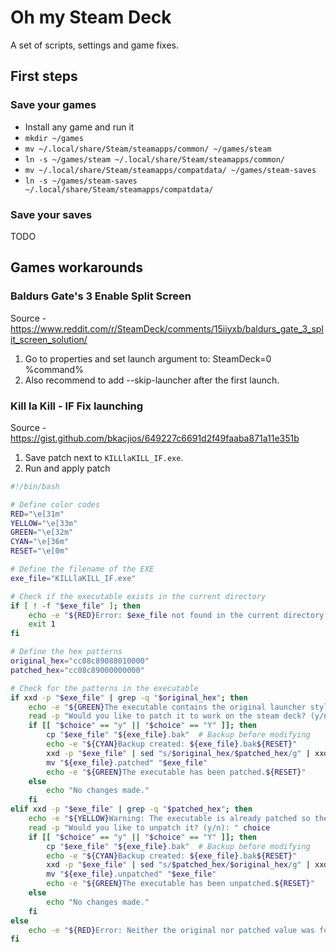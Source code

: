 # Oh my Steam Deck

A set of scripts, settings and game fixes.

## First steps

### Save your games

- Install any game and run it
- `mkdir ~/games`
- `mv ~/.local/share/Steam/steamapps/common/ ~/games/steam`
- `ln -s ~/games/steam ~/.local/share/Steam/steamapps/common/`
- `mv ~/.local/share/Steam/steamapps/compatdata/ ~/games/steam-saves`
- `ln -s ~/games/steam-saves ~/.local/share/Steam/steamapps/compatdata/`

### Save your saves

TODO

## Games workarounds

### Baldurs Gate's 3 Enable Split Screen

Source - https://www.reddit.com/r/SteamDeck/comments/15iiyxb/baldurs_gate_3_split_screen_solution/

1. Go to properties and set launch argument to: SteamDeck=0 %command%
2. Also recommend to add --skip-launcher after the first launch.

### Kill la Kill - IF Fix launching

Source - https://gist.github.com/bkacjios/649227c6691d2f49faaba871a11e351b

1. Save patch next to `KILLlaKILL_IF.exe`.
2. Run and apply patch

```sh
#!/bin/bash

# Define color codes
RED="\e[31m"
YELLOW="\e[33m"
GREEN="\e[32m"
CYAN="\e[36m"
RESET="\e[0m"

# Define the filename of the EXE
exe_file="KILLlaKILL_IF.exe"

# Check if the executable exists in the current directory
if [ ! -f "$exe_file" ]; then
    echo -e "${RED}Error: $exe_file not found in the current directory!${RESET}"
    exit 1
fi

# Define the hex patterns
original_hex="cc08c89088010000"
patched_hex="cc08c89000000000"

# Check for the patterns in the executable
if xxd -p "$exe_file" | grep -q "$original_hex"; then
    echo -e "${GREEN}The executable contains the original launcher style.${RESET}"
    read -p "Would you like to patch it to work on the steam deck? (y/n): " choice
    if [[ "$choice" == "y" || "$choice" == "Y" ]]; then
        cp "$exe_file" "${exe_file}.bak"  # Backup before modifying
        echo -e "${CYAN}Backup created: ${exe_file}.bak${RESET}"
        xxd -p "$exe_file" | sed "s/$original_hex/$patched_hex/g" | xxd -r -p > "${exe_file}.patched"
        mv "${exe_file}.patched" "$exe_file"
        echo -e "${GREEN}The executable has been patched.${RESET}"
    else
        echo "No changes made."
    fi
elif xxd -p "$exe_file" | grep -q "$patched_hex"; then
    echo -e "${YELLOW}Warning: The executable is already patched so the launcher works on the steam deck.${RESET}"
    read -p "Would you like to unpatch it? (y/n): " choice
    if [[ "$choice" == "y" || "$choice" == "Y" ]]; then
        cp "$exe_file" "${exe_file}.bak"  # Backup before modifying
        echo -e "${CYAN}Backup created: ${exe_file}.bak${RESET}"
        xxd -p "$exe_file" | sed "s/$patched_hex/$original_hex/g" | xxd -r -p > "${exe_file}.unpatched"
        mv "${exe_file}.unpatched" "$exe_file"
        echo -e "${GREEN}The executable has been unpatched.${RESET}"
    else
        echo "No changes made."
    fi
else
    echo -e "${RED}Error: Neither the original nor patched value was found in the executable.${RESET}"
fi
```
